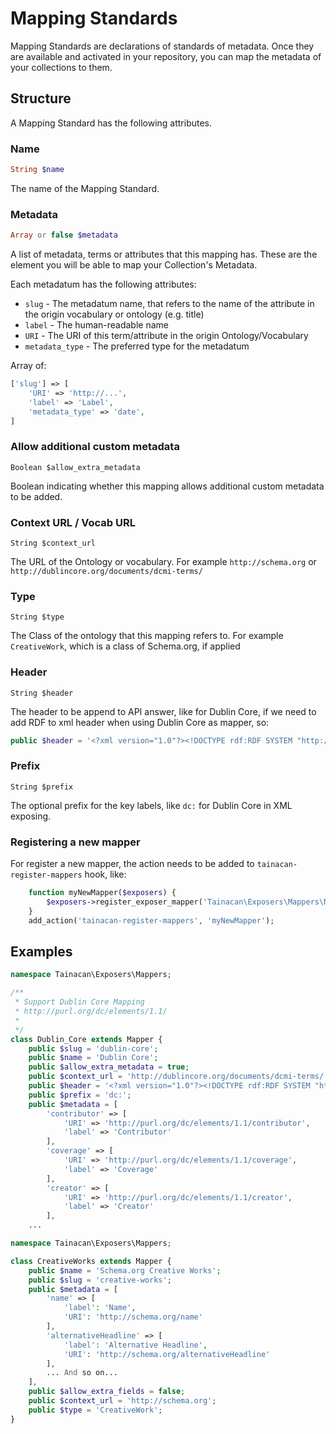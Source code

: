 # Mapping Standards

Mapping Standards are declarations of standards of metadata. Once they are available and activated in your repository, you can map the metadata of your collections to them.

## Structure

A Mapping Standard has the following attributes.

### Name

```php
String $name
```

The name of the Mapping Standard.

### Metadata

```php
Array or false $metadata
```

A list of metadata, terms or attributes that this mapping has. These are the element you will be able to map your Collection's Metadata.

Each metadatum has the following attributes:

* `slug` - The metadatum name, that refers to the name of the attribute in the origin vocabulary or ontology (e.g. title)
* `label` - The human-readable name
* `URI` - The URI of this term/attribute in the origin Ontology/Vocabulary
* `metadata_type` - The preferred type for the metadatum

Array of:
```php
['slug'] => [
	'URI' => 'http://...',
	'label' => 'Label',
	'metadata_type' => 'date',
]
```

### Allow additional custom metadata

	Boolean $allow_extra_metadata

Boolean indicating whether this mapping allows additional custom metadata to be added.

### Context URL / Vocab URL

	String $context_url

The URL of the Ontology or vocabulary. For example `http://schema.org` or  `http://dublincore.org/documents/dcmi-terms/`

### Type

	String $type

The Class of the ontology that this mapping refers to. For example `CreativeWork`, which is a class of Schema.org, if applied

### Header

	String $header

The header to be append to API answer, like for Dublin Core, if we need to add RDF to xml header when using Dublin Core as mapper, so:
```php
public $header = '<?xml version="1.0"?><!DOCTYPE rdf:RDF SYSTEM "http://dublincore.org/2000/12/01-dcmes-xml-dtd.dtd"><rdf:RDF xmlns:rdf="http://www.w3.org/1999/02/22-rdf-syntax-ns#" xmlns:dc="http://purl.org/dc/elements/1.1/" ></rdf:RDF>';
```

### Prefix

	String $prefix
	
The optional prefix for the key labels, like `dc:` for Dublin Core in XML exposing. 

### Registering a new mapper
For register a new mapper, the action needs to be added to `tainacan-register-mappers` hook, like:
```php
	function myNewMapper($exposers) {
		$exposers->register_exposer_mapper('Tainacan\Exposers\Mappers\NewMapper');
	}
	add_action('tainacan-register-mappers', 'myNewMapper');
```

## Examples

```php
namespace Tainacan\Exposers\Mappers;

/**
 * Support Dublin Core Mapping 
 * http://purl.org/dc/elements/1.1/
 *
 */
class Dublin_Core extends Mapper {
	public $slug = 'dublin-core';
	public $name = 'Dublin Core';
	public $allow_extra_metadata = true;
	public $context_url = 'http://dublincore.org/documents/dcmi-terms/';
	public $header = '<?xml version="1.0"?><!DOCTYPE rdf:RDF SYSTEM "http://dublincore.org/2000/12/01-dcmes-xml-dtd.dtd"><rdf:RDF xmlns:rdf="http://www.w3.org/1999/02/22-rdf-syntax-ns#" xmlns:dc="http://purl.org/dc/elements/1.1/" ></rdf:RDF>';
	public $prefix = 'dc:';
	public $metadata = [
		'contributor' => [
			'URI' => 'http://purl.org/dc/elements/1.1/contributor',
			'label' => 'Contributor'
		],
		'coverage' => [
			'URI' => 'http://purl.org/dc/elements/1.1/coverage',
			'label' => 'Coverage'
		],
		'creator' => [
			'URI' => 'http://purl.org/dc/elements/1.1/creator',
			'label' => 'Creator'
		],
	...
```

```php
namespace Tainacan\Exposers\Mappers;

class CreativeWorks extends Mapper {
	public $name = 'Schema.org Creative Works';
	public $slug = 'creative-works';
	public $metadata = [
		'name' => [
			'label': 'Name',
			'URI': 'http://schema.org/name'
		],
		'alternativeHeadline' => [
			'label': 'Alternative Headline',
			'URI': 'http://schema.org/alternativeHeadline'
		],
		... And so on...
	],
	public $allow_extra_fields = false;
	public $context_url = 'http://schema.org';
	public $type = 'CreativeWork';
}
```
